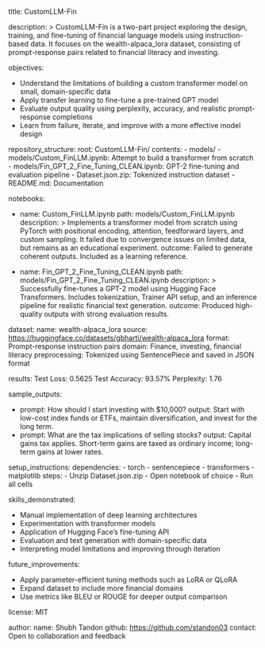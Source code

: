 title: CustomLLM-Fin

description: >
  CustomLLM-Fin is a two-part project exploring the design, training, and fine-tuning of financial language models using instruction-based data.
  It focuses on the wealth-alpaca_lora dataset, consisting of prompt-response pairs related to financial literacy and investing.

objectives:
  - Understand the limitations of building a custom transformer model on small, domain-specific data
  - Apply transfer learning to fine-tune a pre-trained GPT model
  - Evaluate output quality using perplexity, accuracy, and realistic prompt-response completions
  - Learn from failure, iterate, and improve with a more effective model design

repository_structure:
  root: CustomLLM-Fin/
  contents:
    - models/
    - models/Custom_FinLLM.ipynb: Attempt to build a transformer from scratch
    - models/Fin_GPT_2_Fine_Tuning_CLEAN.ipynb: GPT-2 fine-tuning and evaluation pipeline
    - Dataset.json.zip: Tokenized instruction dataset
    - README.md: Documentation

notebooks:
  - name: Custom_FinLLM.ipynb
    path: models/Custom_FinLLM.ipynb
    description: >
      Implements a transformer model from scratch using PyTorch with positional encoding,
      attention, feedforward layers, and custom sampling. It failed due to convergence issues
      on limited data, but remains as an educational experiment.
    outcome: Failed to generate coherent outputs. Included as a learning reference.

  - name: Fin_GPT_2_Fine_Tuning_CLEAN.ipynb
    path: models/Fin_GPT_2_Fine_Tuning_CLEAN.ipynb
    description: >
      Successfully fine-tunes a GPT-2 model using Hugging Face Transformers. Includes
      tokenization, Trainer API setup, and an inference pipeline for realistic financial text generation.
    outcome: Produced high-quality outputs with strong evaluation results.

dataset:
  name: wealth-alpaca_lora
  source: https://huggingface.co/datasets/gbharti/wealth-alpaca_lora
  format: Prompt-response instruction pairs
  domain: Finance, investing, financial literacy
  preprocessing: Tokenized using SentencePiece and saved in JSON format

results:
  Test Loss: 0.5625
  Test Accuracy: 93.57%
  Perplexity: 1.76

sample_outputs:
  - prompt: How should I start investing with $10,000?
    output: Start with low-cost index funds or ETFs, maintain diversification, and invest for the long term.
  - prompt: What are the tax implications of selling stocks?
    output: Capital gains tax applies. Short-term gains are taxed as ordinary income; long-term gains at lower rates.

setup_instructions:
  dependencies:
    - torch
    - sentencepiece
    - transformers
    - matplotlib
  steps:
    - Unzip Dataset.json.zip
    - Open notebook of choice
    - Run all cells

skills_demonstrated:
  - Manual implementation of deep learning architectures
  - Experimentation with transformer models
  - Application of Hugging Face’s fine-tuning API
  - Evaluation and text generation with domain-specific data
  - Interpreting model limitations and improving through iteration

future_improvements:
  - Apply parameter-efficient tuning methods such as LoRA or QLoRA
  - Expand dataset to include more financial domains
  - Use metrics like BLEU or ROUGE for deeper output comparison

license: MIT

author:
  name: Shubh Tandon
  github: https://github.com/standon03
  contact: Open to collaboration and feedback
